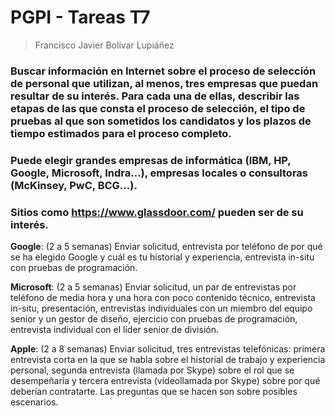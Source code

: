 # PGPI - Tareas T7

> Francisco Javier Bolívar Lupiáñez

### Buscar información en Internet sobre el proceso de selección de personal que utilizan, al menos, tres empresas que puedan resultar de su interés. Para cada una de ellas, describir las etapas de las que consta el proceso de selección, el tipo de pruebas al que son sometidos los candidatos y los plazos de tiempo estimados para el proceso completo.

### Puede elegir grandes empresas de informática (IBM, HP, Google, Microsoft, Indra…), empresas locales o consultoras (McKinsey, PwC, BCG…).

### Sitios como https://www.glassdoor.com/ pueden ser de su interés.

**Google**: (2 a 5 semanas) Enviar solicitud, entrevista por teléfono de por qué se ha elegido Google y cuál es tu historial y experiencia, entrevista in-situ con pruebas de programación.

**Microsoft**: (2 a 5 semanas) Enviar solicitud, un par de entrevistas por teléfono de media hora y una hora con poco contenido técnico, entrevista in-situ, presentación, entrevistas individuales con un miembro del equipo senior y un gestor de diseño, ejercicio con pruebas de programación, entrevista individual con el líder senior de división.

**Apple**: (2 a 8 semanas) Enviar solicitud, tres entrevistas telefónicas: primera entrevista corta en la que se habla sobre el historial de trabajo y experiencia personal, segunda entrevista (llamada por Skype) sobre el rol que se desempeñaría y tercera entrevista (videollamada por Skype) sobre por qué deberían contratarte. Las preguntas que se hacen son sobre posibles escenarios.
